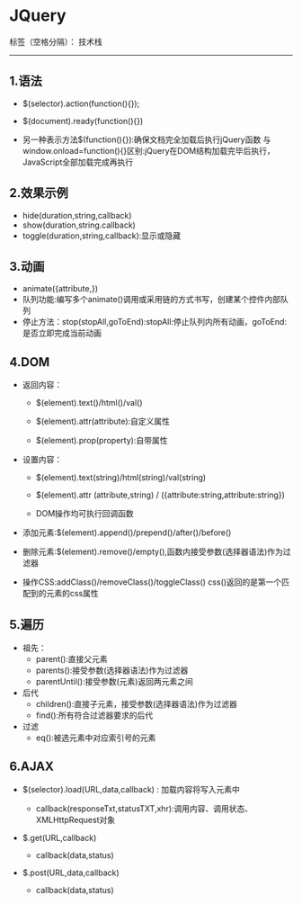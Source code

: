 ﻿# JQuery

标签（空格分隔）： 技术栈

---

## 1.语法
- $(selector).action(function(){});

- $(document).ready(function(){})

- 另一种表示方法$(function(){}):确保文档完全加载后执行jQuery函数
  与window.onload=function(){}区别:jQuery在DOM结构加载完毕后执行，JavaScript全部加载完成再执行

## 2.效果示例
- hide(duration,string,callback)
- show(duration,string.callback)
- toggle(duration,string,callback):显示或隐藏

## 3.动画
- animate({attribute,})
- 队列功能:编写多个animate()调用或采用链的方式书写，创建某个控件内部队列
- 停止方法：stop(stopAll,goToEnd):stopAll:停止队列内所有动画，goToEnd:是否立即完成当前动画

## 4.DOM
- 返回内容：
  - $(element).text()/html()/val()

  - $(element).attr(attribute):自定义属性

  - $(element).prop(property):自带属性

- 设置内容：
  - $(element).text(string)/html(string)/val(string)

  - $(element).attr (attribute,string) / ({attribute:string,attribute:string})
  
  - DOM操作均可执行回调函数

- 添加元素:$(element).append()/prepend()/after()/before()

- 删除元素:$(element).remove()/empty(),函数内接受参数(选择器语法)作为过滤器
    
- 操作CSS:addClass()/removeClass()/toggleClass()
  css()返回的是第一个匹配到的元素的css属性

## 5.遍历
- 祖先：
  - parent():直接父元素
  - parents():接受参数(选择器语法)作为过滤器
  - parentUntil():接受参数(元素)返回两元素之间
- 后代
  - children():直接子元素，接受参数(选择器语法)作为过滤器
  - find():所有符合过滤器要求的后代
- 过滤
  - eq():被选元素中对应索引号的元素

## 6.AJAX
- $(selector).load(URL,data,callback) : 加载内容将写入元素中
  
  - callback(responseTxt,statusTXT,xhr):调用内容、调用状态、XMLHttpRequest对象

- $.get(URL,callback)

  - callback(data,status)
- $.post(URL,data,callback)
  - callback(data,status)
      



